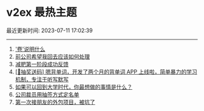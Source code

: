 # v2ex 最热主题

最近更新时间: 2023-07-11 17:02:39

--- 
1. ['卷'说明什么](https://www.v2ex.com/t/955676) 
2. [前公司希望我回去应该如何处理](https://www.v2ex.com/t/955698) 
3. [减肥第一阶段成功反馈](https://www.v2ex.com/t/955704) 
4. [[🎁抽奖送码] 嗯背单词，开发了两个月的背单词 APP 上线啦，简单暴力的学习机制，专注于听写默写](https://www.v2ex.com/t/955717) 
5. [如果可以回到大学时代，你最想做的事情是什么？](https://www.v2ex.com/t/955714) 
6. [公司裁员用抽签方式定名单](https://www.v2ex.com/t/955741) 
7. [第一次接朋友的外包项目，被坑了](https://www.v2ex.com/t/955810) 
